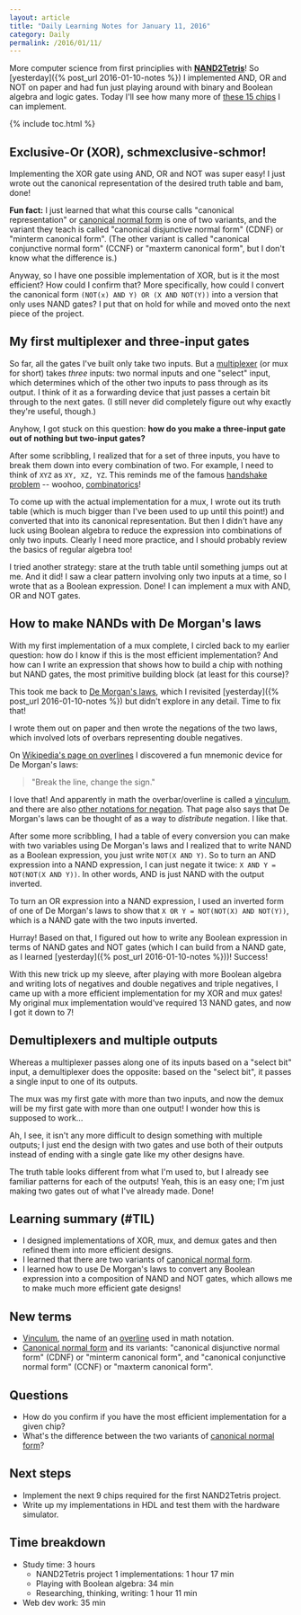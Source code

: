 ```yaml
---
layout: article
title: "Daily Learning Notes for January 11, 2016"
category: Daily
permalink: /2016/01/11/
---
```


More computer science from first principlies with [**NAND2Tetris**](http://nand2tetris.org/)! So [yesterday]({% post_url 2016-01-10-notes %}) I implemented AND, OR and NOT on paper and had fun just playing around with binary and Boolean algebra and logic gates. Today I'll see how many more of [these 15 chips](http://nand2tetris.org/01.php) I can implement.

{% include toc.html %}

## Exclusive-Or (XOR), schmexclusive-schmor!

Implementing the XOR gate using AND, OR and NOT was super easy! I just wrote out the canonical representation of the desired truth table and bam, done!

**Fun fact:** I just learned that what this course calls "canonical representation" or [canonical normal form](https://en.wikipedia.org/wiki/Canonical_normal_form) is one of two variants, and the variant they teach is called "canonical disjunctive normal form" (CDNF) or "minterm canonical form". (The other variant is called "canonical conjunctive normal form" (CCNF) or "maxterm canonical form", but I don't know what the difference is.)

Anyway, so I have one possible implementation of XOR, but is it the most efficient? How could I confirm that? More specifically, how could I convert the canonical form `(NOT(x) AND Y) OR (X AND NOT(Y))` into a version that only uses NAND gates? I put that on hold for while and moved onto the next piece of the project.

## My first multiplexer and three-input gates

So far, all the gates I've built only take two inputs. But a [multiplexer](https://en.wikipedia.org/wiki/Multiplexer) (or mux for short) takes *three* inputs: two normal inputs and one "select" input, which determines which of the other two inputs to pass through as its output. I think of it as a forwarding device that just passes a certain bit through to the next gates. (I still never did completely figure out why exactly they're useful, though.)

Anyhow, I got stuck on this question: **how do you make a three-input gate out of nothing but two-input gates?**

After some scribbling, I realized that for a set of three inputs, you have to break them down into every combination of two. For example, I need to think of `XYZ` as `XY, XZ, YZ`. This reminds me of the famous [handshake problem](http://mathworld.wolfram.com/HandshakeProblem.html) -- woohoo, [combinatorics](https://en.wikipedia.org/wiki/Combinatorics)!

To come up with the actual implementation for a mux, I wrote out its truth table (which is much bigger than I've been used to up until this point!) and converted that into its canonical representation. But then I didn't have any luck using Boolean algebra to reduce the expression into combinations of only two inputs. Clearly I need more practice, and I should probably review the basics of regular algebra too!

I tried another strategy: stare at the truth table until something jumps out at me. And it did! I saw a clear pattern involving only two inputs at a time, so I wrote that as a Boolean expression. Done! I can implement a mux with AND, OR and NOT gates.

## How to make NANDs with De Morgan's laws

With my first implementation of a mux complete, I circled back to my earlier question: how do I know if this is the most efficient implementation? And how can I write an expression that shows how to build a chip with nothing but NAND gates, the most primitive building block (at least for this course)?

This took me back to [De Morgan's laws](https://en.wikipedia.org/wiki/De_Morgan%27s_laws), which I revisited [yesterday]({% post_url 2016-01-10-notes %}) but didn't explore in any detail. Time to fix that!

I wrote them out on paper and then wrote the negations of the two laws, which involved lots of overbars representing double negatives.

On [Wikipedia's page on overlines](https://en.wikipedia.org/wiki/Overline) I discovered a fun mnemonic device for De Morgan's laws:

> "Break the line, change the sign."

I love that! And apparently in math the overbar/overline is called a [vinculum](https://en.wikipedia.org/wiki/Vinculum_(symbol)), and there are also [other notations for negation](https://en.wikipedia.org/wiki/Negation). That page also says that De Morgan's laws can be thought of as a way to *distribute* negation. I like that.

After some more scribbling, I had a table of every conversion you can make with two variables using De Morgan's laws and I realized that to write NAND as a Boolean expression, you just write `NOT(X AND Y)`. So to turn an AND expression into a NAND expression, I can just negate it twice: `X AND Y = NOT(NOT(X AND Y))`. In other words, AND is just NAND with the output inverted.

To turn an OR expression into a NAND expression, I used an inverted form of one of De Morgan's laws to show that `X OR Y = NOT(NOT(X) AND NOT(Y))`, which is a NAND gate with the two inputs inverted.

Hurray! Based on that, I figured out how to write any Boolean expression in terms of NAND gates and NOT gates (which I can build from a NAND gate, as I learned [yesterday]({% post_url 2016-01-10-notes %}))! Success!

With this new trick up my sleeve, after playing with more Boolean algebra and writing lots of negatives and double negatives and triple negatives, I came up with a more efficient implementation for my XOR and mux gates! My original mux implementation would've required 13 NAND gates, and now I got it down to 7!

## Demultiplexers and multiple outputs

Whereas a multiplexer passes along one of its inputs based on a "select bit" input, a demultiplexer does the opposite: based on the "select bit", it passes a single input to one of its outputs.

The mux was my first gate with more than two inputs, and now the demux will be my first gate with more than one output! I wonder how this is supposed to work...

Ah, I see, it isn't any more difficult to design something with multiple outputs; I just end the design with two gates and use both of their outputs instead of ending with a single gate like my other designs have.

The truth table looks different from what I'm used to, but I already see familiar patterns for each of the outputs! Yeah, this is an easy one; I'm just making two gates out of what I've already made. Done!

## Learning summary (#TIL)

- I designed implementations of XOR, mux, and demux gates and then refined them into more efficient designs.
- I learned that there are two variants of [canonical normal form](https://en.wikipedia.org/wiki/Canonical_normal_form).
- I learned how to use De Morgan's laws to convert any Boolean expression into a composition of NAND and NOT gates, which allows me to make much more efficient gate designs!

## New terms
- [Vinculum](https://en.wikipedia.org/wiki/Vinculum_(symbol)), the name of an [overline](https://en.wikipedia.org/wiki/Overline) used in math notation.
- [Canonical normal form](https://en.wikipedia.org/wiki/Canonical_normal_form) and its variants: "canonical disjunctive normal form" (CDNF) or "minterm canonical form", and "canonical conjunctive normal form" (CCNF) or "maxterm canonical form".

## Questions

- How do you confirm if you have the most efficient implementation for a given chip?
- What's the difference between the two variants of [canonical normal form](https://en.wikipedia.org/wiki/Canonical_normal_form)?

## Next steps

- Implement the next 9 chips required for the first NAND2Tetris project.
- Write up my implementations in HDL and test them with the hardware simulator.

## Time breakdown

- Study time: 3 hours
  - NAND2Tetris project 1 implementations: 1 hour 17 min
  - Playing with Boolean algebra: 34 min
  - Researching, thinking, writing: 1 hour 11 min
- Web dev work: 35 min